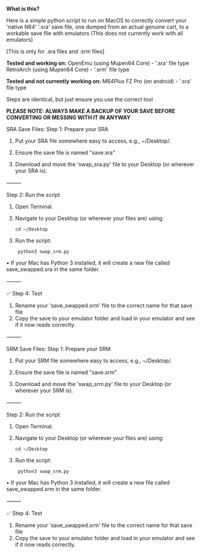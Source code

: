 **What is this?**

Here is a simple python script to run on MacOS to correctly convert your 'native N64' '.sra' save file, one dumped from an actual genuine cart, to a workable save file with emulators
(This does not currently work with all emulators)

[This is only for .sra files and .srm files]

**Tested and working on:**
OpenEmu (using Mupen64 Core) - '.sra' file type
RetroArch (using Mupen64 Core) - '.srm' file type

**Tested and not currently working on:**
M64Plus FZ Pro (on android) - '.sra' file type

Steps are identical, but just ensure you use the correct tool

**PLEASE NOTE: ALWAYS MAKE A BACKUP OF YOUR SAVE BEFORE CONVERTING OR MESSING WITH IT IN ANYWAY**

SRA Save Files:
Step 1: Prepare your SRA
1.	Put your SRA file somewhere easy to access, e.g., ~/Desktop/.
	
2.	Ensure the save file is named "save.sra"

3.	Download and move the 'swap_sra.py' file to your Desktop (or wherever your SRA is).

⸻

Step 2: Run the script
1.	Open Terminal.
2.	Navigate to your Desktop (or wherever your files are) using:

		cd ~/Desktop

3. Run the script:

		python3 swap_srm.py

•	If your Mac has Python 3 installed, it will create a new file called save_swapped.sra in the same folder.

⸻

✅ Step 4: Test
1. Rename your 'save_swapped.srm' file to the correct name for that save file
2. Copy the save to your emulator folder and load in your emulator and see if it now reads correctly.


⸻


SRM Save Files:
Step 1: Prepare your SRM
1.	Put your SRM file somewhere easy to access, e.g., ~/Desktop/.
	
2.	Ensure the save file is named "save.srm"

3.	Download and move the 'swap_srm.py' file to your Desktop (or wherever your SRM is).

⸻

Step 2: Run the script
1.	Open Terminal.
2.	Navigate to your Desktop (or wherever your files are) using:

		cd ~/Desktop

3. Run the script:

		python3 swap_srm.py

•	If your Mac has Python 3 installed, it will create a new file called save_swapped.srm in the same folder.

⸻

✅ Step 4: Test
1. Rename your 'save_swapped.srm' file to the correct name for that save file
2. Copy the save to your emulator folder and load in your emulator and see if it now reads correctly.
